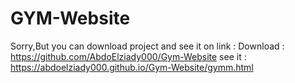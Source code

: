 # GYM-Website
Sorry,But you can download project and see it on link :
Download :
https://github.com/AbdoElziady000/Gym-Website
see it :
https://abdoelziady000.github.io/Gym-Website/gymm.html

